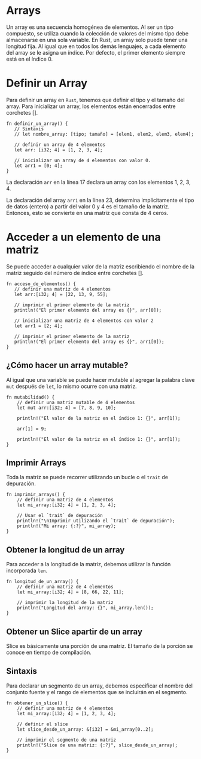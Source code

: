 # Arrays

Un array es una secuencia homogénea de elementos. Al ser un tipo compuesto,
se utiliza cuando la colección de valores del mismo tipo debe almacenarse en una
sola variable. En Rust, un array solo puede tener una longitud fija. Al igual
que en todos los demás lenguajes, a cada elemento del array se le asigna un índice.
Por defecto, el primer elemento siempre está en el índice 0.

# Definir un Array

Para definir un array en `Rust`, tenemos que definir el tipo y el tamaño del array.
Para inicializar un array, los elementos están encerrados entre corchetes [].

```rust, editable
fn definir_un_array() {
   // Sintaxis
   // let nombre_array: [tipo; tamaño] = [elem1, elem2, elem3, elem4];

   // definir un array de 4 elementos
   let arr: [i32; 4] = [1, 2, 3, 4];

   // inicializar un array de 4 elementos con valor 0.
   let arr1 = [0; 4];
}
```

La declaración `arr` en la línea 17 declara un array con los elementos 1, 2, 3, 4.

La declaración del array `arr1` en la línea 23, determina implícitamente el tipo de datos (entero)
a partir del valor 0 y 4 es el tamaño de la matriz. Entonces, esto se convierte en una
matriz que consta de 4 ceros.

# Acceder a un elemento de una matriz

Se puede acceder a cualquier valor de la matriz escribiendo el nombre de la matriz
seguido del número de índice entre corchetes [].

```rust, editable
fn acceso_de_elementos() {
   // definir una matriz de 4 elementos
   let arr:[i32; 4] = [22, 13, 9, 55];

   // imprimir el primer elemento de la matriz
   println!("El primer elemento del array es {}", arr[0]);

   // inicializar una matriz de 4 elementos con valor 2
   let arr1 = [2; 4];

   // imprimir el primer elemento de la matriz
   println!("El primer elemento del array es {}", arr1[0]);
}
```

## ¿Cómo hacer un array mutable?

Al igual que una variable se puede hacer mutable al agregar la palabra clave `mut`
después de `let`, lo mismo ocurre con una matriz.

```rust, editable
fn mutabilidad() {
    // definir una matriz mutable de 4 elementos
    let mut arr:[i32; 4] = [7, 8, 9, 10];

    println!("El valor de la matriz en el índice 1: {}", arr[1]);

    arr[1] = 9;

    println!("El valor de la matriz en el índice 1: {}", arr[1]);
}
```

## Imprimir Arrays

Toda la matriz se puede recorrer utilizando un bucle o el `trait` de depuración.

```rust, editable
fn imprimir_arrays() {
    // definir una matriz de 4 elementos
    let mi_array:[i32; 4] = [1, 2, 3, 4];

    // Usar el `trait` de depuración
    println!("\nImprimir utilizando el `trait` de depuración");
    println!("Mi array: {:?}", mi_array);
}
```

## Obtener la longitud de un array

Para acceder a la longitud de la matriz, debemos utilizar la función incorporada `len`.

```rust, editable
fn longitud_de_un_array() {
    // definir una matriz de 4 elementos
    let mi_array:[i32; 4] = [8, 66, 22, 11];

    // imprimir la longitud de la matriz
    println!("Longitud del array: {}", mi_array.len());
}
```

## Obtener un Slice apartir de un array

Slice es básicamente una porción de una matriz. El tamaño de la porción se conoce
en tiempo de compilación.

## Sintaxis

Para declarar un segmento de un array, debemos especificar el nombre del conjunto fuente
y el rango de elementos que se incluirán en el segmento.

```rust, editable
fn obtener_un_slice() {
    // definir una matriz de 4 elementos
    let mi_array:[i32; 4] = [1, 2, 3, 4];

    // definir el slice
    let slice_desde_un_array: &[i32] = &mi_array[0..2];

    // imprimir el segmento de una matriz
    println!("Slice de una matriz: {:?}", slice_desde_un_array);
}
```

